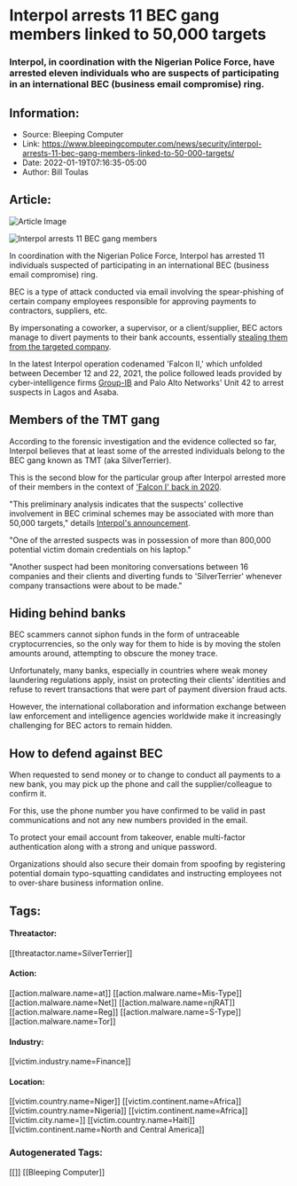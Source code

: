 # Interpol arrests 11 BEC gang members linked to 50,000 targets
### Interpol, in coordination with the Nigerian Police Force, have arrested eleven individuals who are suspects of participating in an international BEC (business email compromise) ring.

## Information:
+ Source: Bleeping Computer
+ Link: https://www.bleepingcomputer.com/news/security/interpol-arrests-11-bec-gang-members-linked-to-50-000-targets/
+ Date: 2022-01-19T07:16:35-05:00
+ Author: Bill Toulas


## Article:
![Article Image](https://www.bleepstatic.com/content/posts/2022/01/Interpol_red.jpg)

![Interpol arrests 11 BEC gang members](https://www.bleepstatic.com/content/posts/2022/01/Interpol_red.jpg)


In coordination with the Nigerian Police Force, Interpol has arrested 11 individuals suspected of participating in an international BEC (business email compromise) ring.


BEC is a type of attack conducted via email involving the spear-phishing of certain company employees responsible for approving payments to contractors, suppliers, etc.


By impersonating a coworker, a supervisor, or a client/supplier, BEC actors manage to divert payments to their bank accounts, essentially [stealing them from the targeted company](https://www.bleepingcomputer.com/news/security/us-returns-154-million-in-bitcoins-stolen-by-sony-employee/).


In the latest Interpol operation codenamed 'Falcon II,' which unfolded between December 12 and 22, 2021, the police followed leads provided by cyber-intelligence firms [Group-IB](https://www.group-ib.com/media/interpol-gib-falcon-ii/) and Palo Alto Networks' Unit 42 to arrest suspects in Lagos and Asaba.


Members of the TMT gang
-----------------------


According to the forensic investigation and the evidence collected so far, Interpol believes that at least some of the arrested individuals belong to the BEC gang known as TMT (aka SilverTerrier).


This is the second blow for the particular group after Interpol arrested more of their members in the context of ['Falcon I' back in 2020](https://www.bleepingcomputer.com/news/security/tmt-bec-scammers-arrested-after-compromising-50-000-companies/).


"This preliminary analysis indicates that the suspects' collective involvement in BEC criminal schemes may be associated with more than 50,000 targets," details [Interpol's announcement](https://www.interpol.int/News-and-Events/News/2022/Nigerian-cybercrime-fraud-11-suspects-arrested-syndicate-busted).


"One of the arrested suspects was in possession of more than 800,000 potential victim domain credentials on his laptop."


"Another suspect had been monitoring conversations between 16 companies and their clients and diverting funds to 'SilverTerrier' whenever company transactions were about to be made."


Hiding behind banks
-------------------


BEC scammers cannot siphon funds in the form of untraceable cryptocurrencies, so the only way for them to hide is by moving the stolen amounts around, attempting to obscure the money trace.


Unfortunately, many banks, especially in countries where weak money laundering regulations apply, insist on protecting their clients' identities and refuse to revert transactions that were part of payment diversion fraud acts.


However, the international collaboration and information exchange between law enforcement and intelligence agencies worldwide make it increasingly challenging for BEC actors to remain hidden.


How to defend against BEC
-------------------------


When requested to send money or to change to conduct all payments to a new bank, you may pick up the phone and call the supplier/colleague to confirm it.


For this, use the phone number you have confirmed to be valid in past communications and not any new numbers provided in the email.


To protect your email account from takeover, enable multi-factor authentication along with a strong and unique password.


Organizations should also secure their domain from spoofing by registering potential domain typo-squatting candidates and instructing employees not to over-share business information online.





## Tags:

#### Threatactor:
[[threatactor.name=SilverTerrier]]

#### Action:
[[action.malware.name=at]] [[action.malware.name=Mis-Type]] [[action.malware.name=Net]] [[action.malware.name=njRAT]] [[action.malware.name=Reg]] [[action.malware.name=S-Type]] [[action.malware.name=Tor]]

#### Industry:
[[victim.industry.name=Finance]]

#### Location:
[[victim.country.name=Niger]] [[victim.continent.name=Africa]] [[victim.country.name=Nigeria]] [[victim.continent.name=Africa]] [[victim.city.name=]] [[victim.country.name=Haiti]] [[victim.continent.name=North and Central America]]

### Autogenerated Tags:
[[]] [[Bleeping Computer]]

